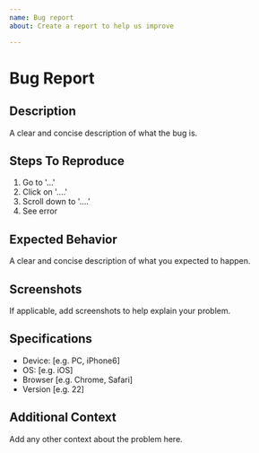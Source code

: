 ```yaml
---
name: Bug report
about: Create a report to help us improve

---
```


# Bug Report

## Description

A clear and concise description of what the bug is.

## Steps To Reproduce

1. Go to '...'
2. Click on '....'
3. Scroll down to '....'
4. See error

## Expected Behavior

A clear and concise description of what you expected to happen.

## Screenshots

If applicable, add screenshots to help explain your problem.

## Specifications
 - Device: [e.g. PC, iPhone6]
 - OS: [e.g. iOS]
 - Browser [e.g. Chrome, Safari]
 - Version [e.g. 22]

## Additional Context
Add any other context about the problem here.
